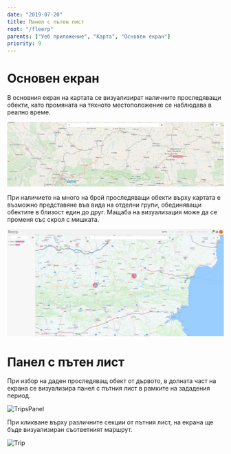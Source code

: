 ```yaml
---
date: "2019-07-20"
title: Панел с пътен лист
root: "/fleerp"
parents: ["Уеб приложение", "Карта", "Основен екран"]
priority: 9
---
```


# Основен екран

В основния екран на картата се визуализират наличните проследяващи обекти, като промяната на тяхното местоположение
се наблюдава в реално време.

![Main](main-bg.png)

При наличието на много на брой проследяващи обекти върху картата е възможно представяне във вида на отделни групи,
обединяващи обектите в близост един до друг. Мащаба на визуализация може да се променя със скрол с мишката.

![Cluster](cluster-bg.png)

# Панел с пътен лист

 При избор на даден проследяващ обект от дървото, в долната част на екрана се визуализира панел с пътния лист в рамките на зададения период.
 
 ![TripsPanel](trips-panel-bg.png)
 
 При кликване върху различните секции от пътния лист, на екрана ще бъде визуализиран съответният маршрут.
 
 ![Trip](trip-bg.png)
